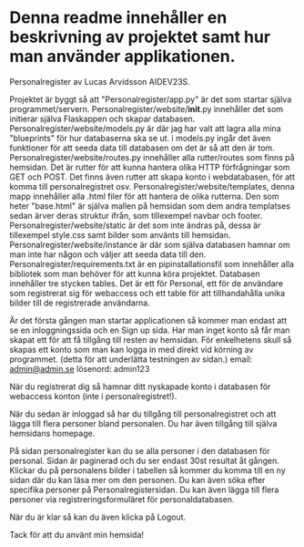 # Denna readme innehåller en beskrivning av projektet samt hur man använder applikationen.
Personalregister av Lucas Arvidsson AIDEV23S.

Projektet är byggt så att "Personalregister/app.py" är det som startar själva programmet/servern.
Personalregister/website/__init__.py innehåller det som initierar själva Flaskappen och skapar databasen.
Personalregister/website/models.py är där jag har valt att lagra alla mina "blueprints" för hur databaserna ska se ut. i models.py ingår det även funktioner för att seeda data till databasen om det är så att den är tom.
Personalregister/website/routes.py innehåller alla rutter/routes som finns på hemsidan. Det är rutter för att kunna hantera olika HTTP förfrågningar som GET och POST. Det finns även rutter att skapa konto i webdatabasen, för att komma till personalregistret osv.
Personalregister/website/templates, denna mapp innehåller alla .html filer för att hantera de olika rutterna. Den som heter "base.html" är själva mallen på hemsidan som dem andra templatses sedan ärver deras struktur ifrån, som tillexempel navbar och footer.
Personalregister/website/static är det som inte ändras på, dessa är tillexempel style.css samt bilder som använts till hemsidan.
Personalregister/website/instance är där som själva databasen hamnar om man inte har någon och väljer att seeda data till den.
Personalregister/requirements.txt är en pipinstallationsfil som innehåller alla bibliotek som man behöver för att kunna köra projektet.
Databasen innehåller tre stycken tables. Det är ett för Personal, ett för de användare som registrerat sig för webaccess och ett table för att tillhandahålla unika bilder till de registrerade användarna.


Är det första gången man startar applicationen så kommer man endast att se en inloggningssida och en Sign up sida. Har man inget konto så får man skapat ett för att få tillgång till resten av hemsidan.
För enkelhetens skull så skapas ett konto som man kan logga in med direkt vid körning av programmet. (detta för att underlätta testningen av sidan.)
email: admin@admin.se
lösenord: admin123

När du registrerat dig så hamnar ditt nyskapade konto i databasen för webaccess konton (inte i personalregistret!).

När du sedan är inloggad så har du tillgång till personalregistret och att lägga till flera personer bland personalen. Du har även tillgång till själva hemsidans homepage.

På sidan personalregister kan du se alla personer i den databasen för personal. Sidan är paginerad och du ser endast 30st resultat åt gången. Klickar du på personalens bilder i tabellen så kommer du komma till en ny sidan där du kan läsa mer om den personen. Du kan även söka efter specifika personer på Personalregistersidan.
Du kan även lägga till flera personer via registreringsformuläret för personaldatabasen.

När du är klar så kan du även klicka på Logout.

Tack för att du använt min hemsida!